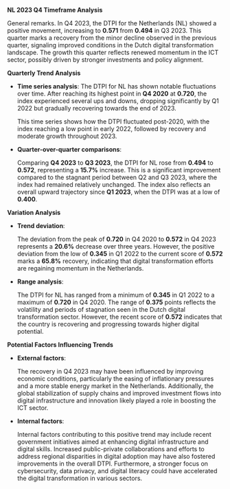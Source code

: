 
**NL 2023 Q4 Timeframe Analysis**

General remarks. In Q4 2023, the DTPI for the Netherlands (NL) showed a positive movement, increasing to **0.571** from **0.494** in Q3 2023. This quarter marks a recovery from the minor decline observed in the previous quarter, signaling improved conditions in the Dutch digital transformation landscape. The growth this quarter reflects renewed momentum in the ICT sector, possibly driven by stronger investments and policy alignment.

**Quarterly Trend Analysis**

- **Time series analysis**: 
  The DTPI for NL has shown notable fluctuations over time. After reaching its highest point in **Q4 2020** at **0.720**, the index experienced several ups and downs, dropping significantly by Q1 2022 but gradually recovering towards the end of 2023.

  This time series shows how the DTPI fluctuated post-2020, with the index reaching a low point in early 2022, followed by recovery and moderate growth throughout 2023.

- **Quarter-over-quarter comparisons**:
  
  Comparing **Q4 2023** to **Q3 2023**, the DTPI for NL rose from **0.494** to **0.572**, representing a **15.7%** increase. This is a significant improvement compared to the stagnant period between Q2 and Q3 2023, where the index had remained relatively unchanged. The index also reflects an overall upward trajectory since **Q1 2023**, when the DTPI was at a low of **0.400**.

**Variation Analysis**

- **Trend deviation**:
  
  The deviation from the peak of **0.720** in Q4 2020 to **0.572** in Q4 2023 represents a **20.6%** decrease over three years. However, the positive deviation from the low of **0.345** in Q1 2022 to the current score of **0.572** marks a **65.8%** recovery, indicating that digital transformation efforts are regaining momentum in the Netherlands.

- **Range analysis**:
  
  The DTPI for NL has ranged from a minimum of **0.345** in Q1 2022 to a maximum of **0.720** in Q4 2020. The range of **0.375** points reflects the volatility and periods of stagnation seen in the Dutch digital transformation sector. However, the recent score of **0.572** indicates that the country is recovering and progressing towards higher digital potential.

**Potential Factors Influencing Trends**

- **External factors**:
  
  The recovery in Q4 2023 may have been influenced by improving economic conditions, particularly the easing of inflationary pressures and a more stable energy market in the Netherlands. Additionally, the global stabilization of supply chains and improved investment flows into digital infrastructure and innovation likely played a role in boosting the ICT sector.

- **Internal factors**:
  
  Internal factors contributing to this positive trend may include recent government initiatives aimed at enhancing digital infrastructure and digital skills. Increased public-private collaborations and efforts to address regional disparities in digital adoption may have also fostered improvements in the overall DTPI. Furthermore, a stronger focus on cybersecurity, data privacy, and digital literacy could have accelerated the digital transformation in various sectors.

